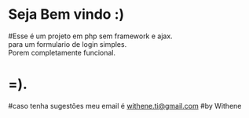 # Seja Bem vindo :)
 #Esse é um projeto em php sem framework e ajax. 
 </br>para um formulario de login simples.
 </br>Porem completamente funcional.
 # =).
 #caso tenha sugestões meu email é withene.ti@gmail.com
#by Withene
